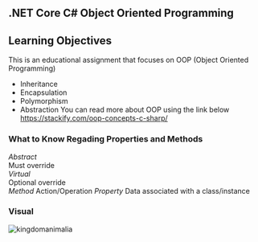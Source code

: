 ## .NET Core C# Object Oriented Programming

## Learning Objectives
This is an educational assignment that focuses on OOP (Object Oriented Programming) 
- Inheritance
- Encapsulation
- Polymorphism
- Abstraction
You can read more about OOP using the link below </br>
https://stackify.com/oop-concepts-c-sharp/ </br>

### What to Know Regading Properties and Methods
_Abstract_ </br>
Must override </br>
_Virtual_ </br>
Optional override </br>
_Method_
Action/Operation
_Property_
Data associated with a class/instance

### Visual
![kingdomanimalia](https://user-images.githubusercontent.com/39015829/47074729-da7e6a80-d1af-11e8-81a7-f7b43cec1837.jpg)
